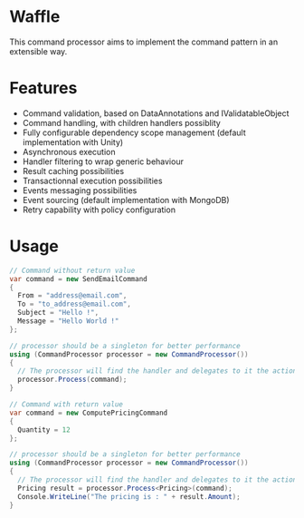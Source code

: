 Waffle
================
This command processor aims to implement the command pattern in an extensible way. 


Features
========
* Command validation, based on DataAnnotations and IValidatableObject
* Command handling, with children handlers possiblity
* Fully configurable dependency scope management (default implementation with Unity)
* Asynchronous execution
* Handler filtering to wrap generic behaviour
* Result caching possibilities
* Transactionnal execution possibilities
* Events messaging possibilities
* Event sourcing (default implementation with MongoDB)
* Retry capability with policy configuration

Usage
=====
```C#
// Command without return value
var command = new SendEmailCommand
{
  From = "address@email.com",
  To = "to_address@email.com",
  Subject = "Hello !",
  Message = "Hello World !"
};

// processor should be a singleton for better performance
using (CommandProcessor processor = new CommandProcessor())
{
  // The processor will find the handler and delegates to it the action
  processor.Process(command);
}
```

```C#
// Command with return value
var command = new ComputePricingCommand
{
  Quantity = 12  
};

// processor should be a singleton for better performance
using (CommandProcessor processor = new CommandProcessor())
{
  // The processor will find the handler and delegates to it the action 
  Pricing result = processor.Process<Pricing>(command);
  Console.WriteLine("The pricing is : " + result.Amount);
}
```

